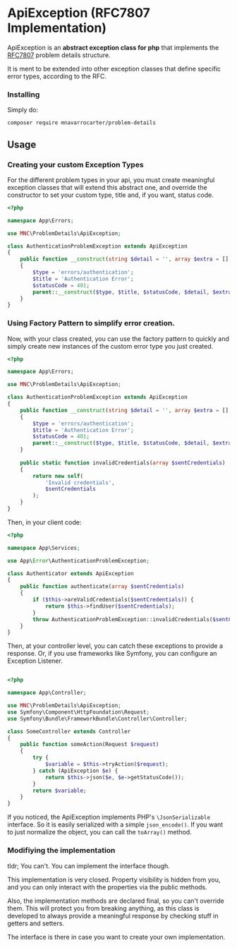 ApiException (RFC7807 Implementation)
=====================================

ApiException is an **abstract exception class for php** that implements the 
[RFC7807](https://tools.ietf.org/html/rfc7807) problem details structure.

It is ment to be extended into other exception classes that define specific error
types, according to the RFC.

### Installing
Simply do:
    
    composer require mnavarrocarter/problem-details

## Usage

### Creating your custom Exception Types
For the different problem types in your api, you must create meaningful exception
classes that will extend this abstract one, and override the constructor to set
your custom type, title and, if you want, status code.

```php
<?php

namespace App\Errors;

use MNC\ProblemDetails\ApiException;

class AuthenticationProblemException extends ApiException
{
    public function __construct(string $detail = '', array $extra = [], ?\Throwable $previous = null)
    {
        $type = 'errors/authentication';
        $title = 'Authentication Error';
        $statusCode = 401;
        parent::__construct($type, $title, $statusCode, $detail, $extra, $previous);
    }
}

```

### Using Factory Pattern to simplify error creation.

Now, with your class created, you can use the factory pattern to quickly and simply
create new instances of the custom error type you just created.

```php
<?php

namespace App\Errors;

use MNC\ProblemDetails\ApiException;

class AuthenticationProblemException extends ApiException
{
    public function __construct(string $detail = '', array $extra = [], ?\Throwable $previous = null)
    {
        $type = 'errors/authentication';
        $title = 'Authentication Error';
        $statusCode = 401;
        parent::__construct($type, $title, $statusCode, $detail, $extra, $previous);
    }
    
    public static function invalidCredentials(array $sentCredentials)
    {
        return new self(
            'Invalid credentials',
            $sentCredentials  
        );
    }
}

```

Then, in your client code:

```php
<?php

namespace App\Services;

use App\Error\AuthenticationProblemException;

class Authenticator extends ApiException
{
    public function authenticate(array $sentCredentials)
    {
        if ($this->areValidCredentials($sentCredentials)) {
            return $this->findUser($sentCredentials);
        }
        throw AuthenticationProblemException::invalidCredentials($sentCredentials);
    }
}

```

Then, at your controller level, you can catch these exceptions to provide a response.
Or, if you use frameworks like Symfony, you can configure an Exception Listener.

```php

<?php

namespace App\Controller;

use MNC\ProblemDetails\ApiException;
use Symfony\Component\HttpFoundation\Request;
use Symfony\Bundle\FrameworkBundle\Controller\Controller;

class SomeController extends Controller
{
    public function someAction(Request $request)
    {
        try {
            $variable = $this->tryAction($request);
        } catch (ApiException $e) {
            return $this->json($e, $e->getStatusCode());
        }
        return $variable;
    }
}
```

If you noticed, the ApiException implements PHP's `\JsonSerializable` interface. So
it is easily serialized with a simple `json_encode()`. If you want to just normalize
the object, you can call the `toArray()` method.

### Modifiying the implementation

tldr; You can't. You can implement the interface though.

This implementation is very closed. Property visibility is hidden from you,
and you can only interact with the properties via the public methods.

Also, the implementation methods are declared final, so you can't override them.
This will protect you from breaking anything, as this class is developed to always
provide a meaningful response by checking stuff in getters and setters.

The interface is there in case you want to create your own implementation.